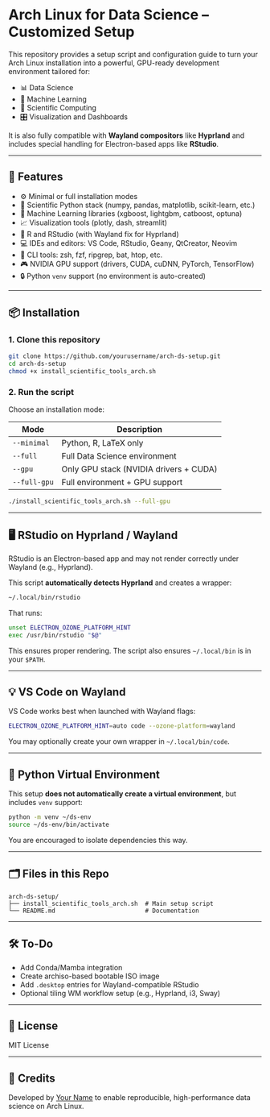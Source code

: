 # Arch Linux for Data Science – Customized Setup

This repository provides a setup script and configuration guide to turn your Arch Linux installation into a powerful, GPU-ready development environment tailored for:

- 📊 Data Science
- 🤖 Machine Learning
- 🧪 Scientific Computing
- 🎛️ Visualization and Dashboards

It is also fully compatible with **Wayland compositors** like **Hyprland** and includes special handling for Electron-based apps like **RStudio**.

---

## 🚀 Features

- ⚙️ Minimal or full installation modes
- 🧮 Scientific Python stack (numpy, pandas, matplotlib, scikit-learn, etc.)
- 🧠 Machine Learning libraries (xgboost, lightgbm, catboost, optuna)
- 📈 Visualization tools (plotly, dash, streamlit)
- 🧬 R and RStudio (with Wayland fix for Hyprland)
- 💻 IDEs and editors: VS Code, RStudio, Geany, QtCreator, Neovim
- 🧵 CLI tools: zsh, fzf, ripgrep, bat, htop, etc.
- 🎮 NVIDIA GPU support (drivers, CUDA, cuDNN, PyTorch, TensorFlow)
- 🔒 Python `venv` support (no environment is auto-created)

---

## 📦 Installation

### 1. Clone this repository

```bash
git clone https://github.com/yourusername/arch-ds-setup.git
cd arch-ds-setup
chmod +x install_scientific_tools_arch.sh
```

### 2. Run the script

Choose an installation mode:

| Mode         | Description                                 |
|--------------|---------------------------------------------|
| `--minimal`  | Python, R, LaTeX only                        |
| `--full`     | Full Data Science environment                |
| `--gpu`      | Only GPU stack (NVIDIA drivers + CUDA)       |
| `--full-gpu` | Full environment + GPU support               |

```bash
./install_scientific_tools_arch.sh --full-gpu
```

---

## 🖥️ RStudio on Hyprland / Wayland

RStudio is an Electron-based app and may not render correctly under Wayland (e.g., Hyprland).

This script **automatically detects Hyprland** and creates a wrapper:

```bash
~/.local/bin/rstudio
```

That runs:

```bash
unset ELECTRON_OZONE_PLATFORM_HINT
exec /usr/bin/rstudio "$@"
```

This ensures proper rendering. The script also ensures `~/.local/bin` is in your `$PATH`.

---

## 💡 VS Code on Wayland

VS Code works best when launched with Wayland flags:

```bash
ELECTRON_OZONE_PLATFORM_HINT=auto code --ozone-platform=wayland
```

You may optionally create your own wrapper in `~/.local/bin/code`.

---

## 🧪 Python Virtual Environment

This setup **does not automatically create a virtual environment**, but includes `venv` support:

```bash
python -m venv ~/ds-env
source ~/ds-env/bin/activate
```

You are encouraged to isolate dependencies this way.

---

## 🗂️ Files in this Repo

```
arch-ds-setup/
├── install_scientific_tools_arch.sh  # Main setup script
└── README.md                         # Documentation
```

---

## 🛠️ To-Do

- Add Conda/Mamba integration
- Create archiso-based bootable ISO image
- Add `.desktop` entries for Wayland-compatible RStudio
- Optional tiling WM workflow setup (e.g., Hyprland, i3, Sway)

---

## 📜 License

MIT License

---

## 🙌 Credits

Developed by [Your Name](https://github.com/yourusername) to enable reproducible, high-performance data science on Arch Linux.
